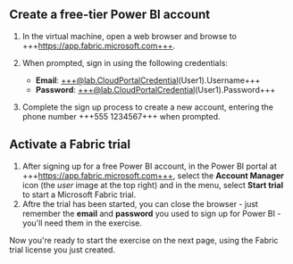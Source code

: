 ## Create a free-tier Power BI account

1. In the virtual machine, open a web browser and browse to +++https://app.fabric.microsoft.com+++.

2. When prompted, sign in using the following credentials:

    - **Email**: +++@lab.CloudPortalCredential(User1).Username+++
    - **Password**: +++@lab.CloudPortalCredential(User1).Password+++

3. Complete the sign up process to create a new account, entering the phone number +++555 1234567+++ when prompted.

## Activate a Fabric trial

1. After signing up for a free Power BI account, in the Power BI portal at +++https://app.fabric.microsoft.com+++, select the **Account Manager** icon (the *user* image at the top right) and in the menu, select **Start trial** to start a Microsoft Fabric trial.
2. Aftre the trial has been started, you can close the browser - just remember the **email** and **password** you used to sign up for Power BI - you'll need them in the exercise.

Now you're ready to start the exercise on the next page, using the Fabric trial license you just created.
